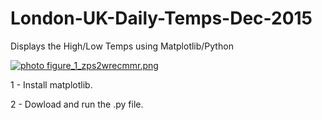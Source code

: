 # London-UK-Daily-Temps-Dec-2015
Displays the High/Low Temps using Matplotlib/Python

<a href="http://s650.photobucket.com/user/cre8t0r/media/figure_1_zps2wrecmmr.png.html" target="_blank"><img src="http://i650.photobucket.com/albums/uu227/cre8t0r/figure_1_zps2wrecmmr.png" border="0" alt=" photo figure_1_zps2wrecmmr.png"/></a>

1 - Install matplotlib.

2 - Dowload and run the .py file.


